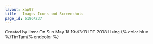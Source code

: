 ```yaml
---
layout: xap97
title:  Images Icons and Screenshots
page_id: 61867237
---
```


Created by limor
 On Sun May 18 19:43:13 IDT 2008
Using
{% color blue %}TimTam{% endcolor %}
